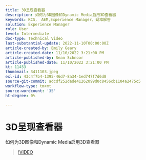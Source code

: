 ```yaml
---
title: 3D呈现查看器
description: 如何为3D图像和Dynamic Media启用3D查看器
keywords: KCS， AEM,Experience Manager，疑难解答
solution: Experience Manager
role: User
level: Intermediate
doc-type: Technical Video
last-substantial-update: 2022-11-10T00:00:00Z
article-created-by: Emily Geary
article-created-date: 11/10/2022 3:21:00 PM
article-published-by: Sean Schnoor
article-published-date: 11/10/2022 3:21:00 PM
kt: 11453
thumbnail: 3411103.jpeg
exl-id: 43c4f7b4-1395-46d7-8a34-1ed747f7d6d8
source-git-commit: adcdf252dade41262099d0c8456cb1104a2475c5
workflow-type: tm+mt
source-wordcount: '35'
ht-degree: 0%

---
```


# 3D呈现查看器

如何为3D图像和Dynamic Media启用3D查看器


>[!VIDEO](https://video.tv.adobe.com/v/3411103/?quality=12&learn=on)
